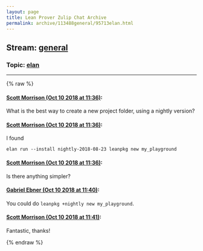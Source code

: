 ```yaml
---
layout: page
title: Lean Prover Zulip Chat Archive 
permalink: archive/113488general/95713elan.html
---
```


## Stream: [general](index.html)
### Topic: [elan](95713elan.html)

---


{% raw %}
#### [ Scott Morrison (Oct 10 2018 at 11:36)](https://leanprover.zulipchat.com/#narrow/stream/113488-general/topic/elan/near/135529819):
What is the best way to create a new project folder, using a nightly version?

#### [ Scott Morrison (Oct 10 2018 at 11:36)](https://leanprover.zulipchat.com/#narrow/stream/113488-general/topic/elan/near/135529823):
I found
```
elan run --install nightly-2018-08-23 leanpkg new my_playground
```

#### [ Scott Morrison (Oct 10 2018 at 11:36)](https://leanprover.zulipchat.com/#narrow/stream/113488-general/topic/elan/near/135529832):
Is there anything simpler?

#### [ Gabriel Ebner (Oct 10 2018 at 11:40)](https://leanprover.zulipchat.com/#narrow/stream/113488-general/topic/elan/near/135530016):
You could do `leanpkg +nightly new my_playground`.

#### [ Scott Morrison (Oct 10 2018 at 11:41)](https://leanprover.zulipchat.com/#narrow/stream/113488-general/topic/elan/near/135530053):
Fantastic, thanks!


{% endraw %}
